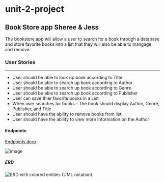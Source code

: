 # unit-2-project
## Book Store app Sheree &amp; Jess

The bookstore app will allow a user to search for a book through a database and store favorite books into a list that they will also be able to mangage and remove.

### User Stories
***
* User should be able to look up book according to Title
* User should be able to search up book according to Author
* User should be able to search up book according to Genre 
* User should be able to search up book according to Publisher
* User can save thier favorite books in a List
* When user searches for books - The book should display Author, Genre, Publisher, and Title
* User should have the ability to remove books from list
* User should have the ability to view more information on the Author 

#### Endpoints

[Endpoints.docx](https://github.com/Jezzzae/unit-2-project/files/7804532/Endpoints.docx)


![image](https://user-images.githubusercontent.com/87440131/147991345-f7882137-79ed-4aab-8895-71e09bce40e2.png)



##### ERD

![ERD with colored entities (UML notation)](https://user-images.githubusercontent.com/87440131/147990682-9c42d9f5-591c-4500-b758-9136031d1bdd.jpeg)
